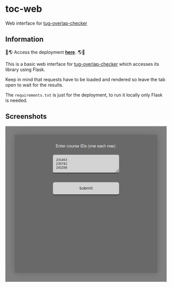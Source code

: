 # toc-web

Web interface for [tug-overlap-checker](https://github.com/LoLei/tug-overlap-checker)

## Information
:link::earth_americas: Access the deployment [**here**](https://tug-overlap-checker.herokuapp.com). :earth_americas::link:

This is a basic web interface for 
[tug-overlap-checker](https://github.com/LoLei/tug-overlap-checker) 
which accesses its library using Flask.

Keep in mind that requests have to be loaded and rendered so 
leave the tab open to wait for the results.

The `requirements.txt` is just for the deployment, to run it 
locally only Flask is needed.

## Screenshots
![Screenshot](https://raw.githubusercontent.com/LoLei/toc-web/master/images/screenshot.png "Screenshot")
